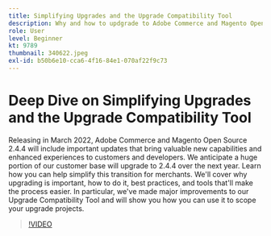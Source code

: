```yaml
---
title: Simplifying Upgrades and the Upgrade Compatibility Tool
description: Why and how to updgrade to Adobe Commerce and Magento Open Source 2.4.4
role: User
level: Beginner
kt: 9789
thumbnail: 340622.jpeg
exl-id: b50b6e10-cca6-4f16-84e1-070af22f9c73
---
```

# Deep Dive on Simplifying Upgrades and the Upgrade Compatibility Tool

Releasing in March 2022, Adobe Commerce and Magento Open Source 2.4.4 will include important updates that bring valuable new capabilities and enhanced experiences to customers and developers. We anticipate a huge portion of our customer base will upgrade to 2.4.4 over the next year. Learn how you can help simplify this transition for merchants. We'll cover why upgrading is important, how to do it, best practices, and tools that'll make the process easier. In particular, we've made major improvements to our Upgrade Compatibility Tool and will show you how you can use it to scope your upgrade projects.

>[!VIDEO](https://video.tv.adobe.com/v/340622/?quality=12&learn=on)
